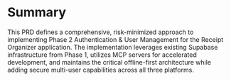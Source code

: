 # Summary

This PRD defines a comprehensive, risk-minimized approach to implementing Phase 2 Authentication & User Management for the Receipt Organizer application. The implementation leverages existing Supabase infrastructure from Phase 1, utilizes MCP servers for accelerated development, and maintains the critical offline-first architecture while adding secure multi-user capabilities across all three platforms.